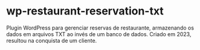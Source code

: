 # wp-restaurant-reservation-txt
Plugin WordPress para gerenciar reservas de restaurante, armazenando os dados em arquivos TXT ao invés de um banco de dados. Criado em 2023, resultou na conquista de um cliente.
